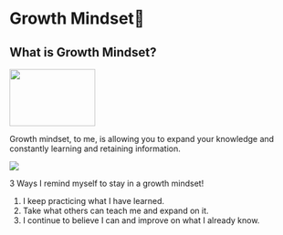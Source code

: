 # Growth Mindset🧠

## What is Growth Mindset?

<img src="https://img.freepik.com/premium-photo/black-woman-thinking-gesture-cartoon-flat-illustration-close-up_849906-14105.jpg" width="150" height="100"/>

Growth mindset, to me, is allowing you to expand your knowledge and constantly learning and retaining information.




<img src= "https://th.bing.com/th/id/OIP.7T7WAu3d8ZGS1tp_rPGJywHaEt?rs=1&pid=ImgDetMain"/>

<p>3 Ways I remind myself to stay in a growth mindset!</p> 

1. I keep practicing what I have learned.
2. Take what others can teach me and expand on it.
3. I continue to believe I can and improve on what I already know.